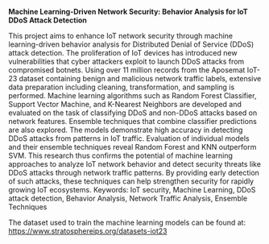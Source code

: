 **Machine Learning-Driven Network Security: Behavior Analysis for IoT DDoS Attack Detection**

This project aims to enhance IoT network security through machine learning-driven behavior analysis for Distributed Denial of Service (DDoS) attack detection. The proliferation of IoT devices has introduced new vulnerabilities that cyber attackers exploit to launch DDoS attacks from compromised botnets. Using over 11 million records from the Aposemat IoT-23 dataset containing benign and malicious network traffic labels, extensive data preparation including cleaning, transformation, and sampling is performed. Machine learning algorithms such as Random Forest Classifier, Support Vector Machine, and K-Nearest Neighbors are developed and evaluated on the task of classifying DDoS and non-DDoS attacks based on network features. Ensemble techniques that combine classifier predictions are also explored. The models demonstrate high accuracy in detecting DDoS attacks from patterns in IoT traffic. Evaluation of individual models and their ensemble techniques reveal Random Forest and KNN outperform SVM. This research thus confirms the potential of machine learning approaches to analyze IoT network behavior and detect security threats like DDoS attacks through network traffic patterns. By providing early detection of such attacks, these techniques can help strengthen security for rapidly growing IoT ecosystems.
Keywords:  IoT security, Machine Learning, DDoS attack detection, Behavior Analysis, Network Traffic Analysis, Ensemble Techniques

The dataset used to train the machine learning models can be found at: https://www.stratosphereips.org/datasets-iot23
